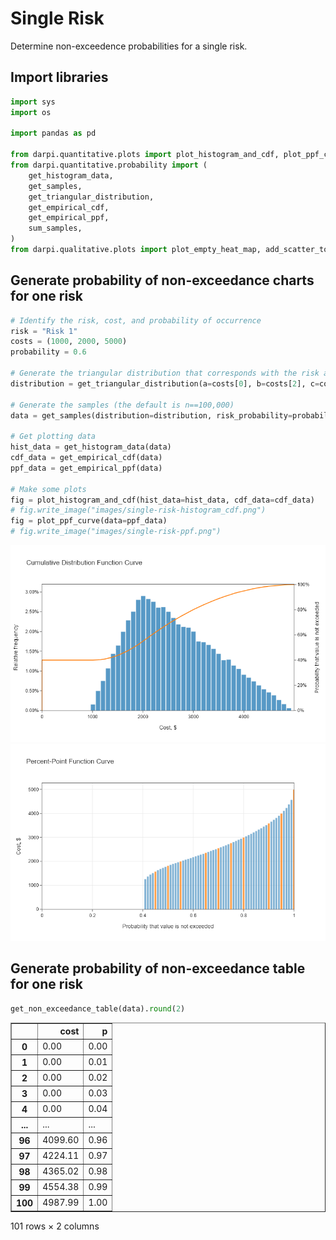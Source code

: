 # Single Risk

Determine non-exceedence probabilities for a single risk.

## Import libraries

```python
import sys
import os

import pandas as pd

from darpi.quantitative.plots import plot_histogram_and_cdf, plot_ppf_curve
from darpi.quantitative.probability import (
    get_histogram_data,
    get_samples,
    get_triangular_distribution,
    get_empirical_cdf,
    get_empirical_ppf,
    sum_samples,
)
from darpi.qualitative.plots import plot_empty_heat_map, add_scatter_to_heat_map
```

## Generate probability of non-exceedance charts for one risk

```python
# Identify the risk, cost, and probability of occurrence
risk = "Risk 1"
costs = (1000, 2000, 5000)
probability = 0.6

# Generate the triangular distribution that corresponds with the risk above
distribution = get_triangular_distribution(a=costs[0], b=costs[2], c=costs[1])

# Generate the samples (the default is n==100,000)
data = get_samples(distribution=distribution, risk_probability=probability)

# Get plotting data
hist_data = get_histogram_data(data)
cdf_data = get_empirical_cdf(data)
ppf_data = get_empirical_ppf(data)

# Make some plots
fig = plot_histogram_and_cdf(hist_data=hist_data, cdf_data=cdf_data)
# fig.write_image("images/single-risk-histogram_cdf.png")
fig = plot_ppf_curve(data=ppf_data)
# fig.write_image("images/single-risk-ppf.png")
```

![histogram_cdf](images/single-risk-histogram_cdf.png)
![ppf](images/single-risk-ppf.png)

## Generate probability of non-exceedance table for one risk

```python
get_non_exceedance_table(data).round(2)
```

<div>
<style scoped>
    .dataframe tbody tr th:only-of-type {
        vertical-align: middle;
    }

    .dataframe tbody tr th {
        vertical-align: top;
    }

    .dataframe thead th {
        text-align: right;
    }
</style>
<table border="1" class="dataframe">
  <thead>
    <tr style="text-align: right;">
      <th></th>
      <th>cost</th>
      <th>p</th>
    </tr>
  </thead>
  <tbody>
    <tr>
      <th>0</th>
      <td>0.00</td>
      <td>0.00</td>
    </tr>
    <tr>
      <th>1</th>
      <td>0.00</td>
      <td>0.01</td>
    </tr>
    <tr>
      <th>2</th>
      <td>0.00</td>
      <td>0.02</td>
    </tr>
    <tr>
      <th>3</th>
      <td>0.00</td>
      <td>0.03</td>
    </tr>
    <tr>
      <th>4</th>
      <td>0.00</td>
      <td>0.04</td>
    </tr>
    <tr>
      <th>...</th>
      <td>...</td>
      <td>...</td>
    </tr>
    <tr>
      <th>96</th>
      <td>4099.60</td>
      <td>0.96</td>
    </tr>
    <tr>
      <th>97</th>
      <td>4224.11</td>
      <td>0.97</td>
    </tr>
    <tr>
      <th>98</th>
      <td>4365.02</td>
      <td>0.98</td>
    </tr>
    <tr>
      <th>99</th>
      <td>4554.38</td>
      <td>0.99</td>
    </tr>
    <tr>
      <th>100</th>
      <td>4987.99</td>
      <td>1.00</td>
    </tr>
  </tbody>
</table>
<p>101 rows × 2 columns</p>
</div>
